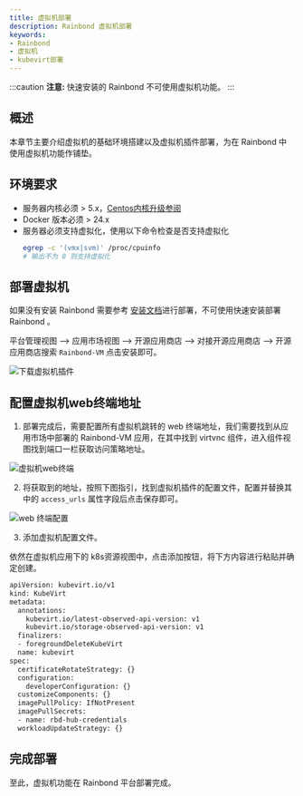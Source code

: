 ```yaml
---
title: 虚拟机部署
description: Rainbond 虚拟机部署
keywords: 
- Rainbond
- 虚拟机
- kubevirt部署
---
```


:::caution
**注意:** 快速安装的 Rainbond 不可使用虚拟机功能。
:::

## 概述

本章节主要介绍虚拟机的基础环境搭建以及虚拟机插件部署，为在 Rainbond 中使用虚拟机功能作铺垫。


## 环境要求

* 服务器内核必须 > 5.x，[Centos内核升级参阅](https://t.goodrain.com/d/9-centos)
* Docker 版本必须 > 24.x
* 服务器必须支持虚拟化，使用以下命令检查是否支持虚拟化
  ```bash
  egrep -c '(vmx|svm)' /proc/cpuinfo
  # 输出不为 0 则支持虚拟化
  ```

## 部署虚拟机

如果没有安装 Rainbond 需要参考 [安装文档](/docs/installation/)进行部署，不可使用快速安装部署 Rainbond 。


平台管理视图 --> 应用市场视图 --> 开源应用商店 --> 对接开源应用商店 --> 开源应用商店搜索 `Rainbond-VM` 点击安装即可。

<img src="https://static.goodrain.com/docs/5.16.0/vm1.jpg" title="下载虚拟机插件"/>


## 配置虚拟机web终端地址

1. 部署完成后，需要配置所有虚拟机跳转的 web 终端地址，我们需要找到从应用市场中部署的 Rainbond-VM 应用，在其中找到 virtvnc 组件，进入组件视图找到端口一栏获取访问策略地址。

<img src="https://static.goodrain.com/docs/5.16.0/vm_vnc.jpg" title="虚拟机web终端"/>

2. 将获取到的地址，按照下图指引，找到虚拟机插件的配置文件，配置并替换其中的 `access_urls` 属性字段后点击保存即可。

<img src="https://static.goodrain.com/docs/5.16.0/vm_vnc2.jpg" title="web 终端配置"/>

3. 添加虚拟机配置文件。

依然在虚拟机应用下的 k8s资源视图中，点击添加按钮，将下方内容进行粘贴并确定创建。

```bash
apiVersion: kubevirt.io/v1
kind: KubeVirt
metadata:
  annotations:
    kubevirt.io/latest-observed-api-version: v1
    kubevirt.io/storage-observed-api-version: v1
  finalizers:
  - foregroundDeleteKubeVirt
  name: kubevirt
spec:
  certificateRotateStrategy: {}
  configuration:
    developerConfiguration: {}
  customizeComponents: {}
  imagePullPolicy: IfNotPresent
  imagePullSecrets:
  - name: rbd-hub-credentials
  workloadUpdateStrategy: {}
```

## 完成部署

至此，虚拟机功能在 Rainbond 平台部署完成。
